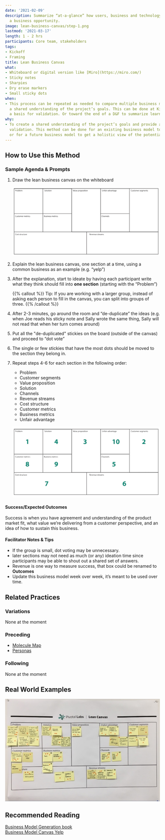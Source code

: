 ```yaml
---
date: '2021-02-09'
description: Summarize “at-a-glance” how users, business and technology meet to create
  a business opportunity.
image: lean-business-canvas/step-1.png
lastmod: '2021-03-17'
length: 1 - 2 hrs
participants: Core team, stakeholders
tags:
- Kickoff
- Framing
title: Lean Business Canvas
what:
- Whiteboard or digital version like [Miro](https://miro.com/)
- Sticky notes
- Sharpies
- Dry erase markers
- Small sticky dots
when:
- This process can be repeated as needed to compare multiple business models and create
  a shared understanding of the project’s goals. This can be done at Kickoff to provide
  a basis for validation. Or toward the end of a D&F to summarize learnings.
why:
- To create a shared understanding of the project’s goals and provide a basis for
  validation. This method can be done for an existing business model to identify opportunities
  or for a future business model to get a holistic view of the potential solution.
---
```


## How to Use this Method
### Sample Agenda & Prompts
1. Draw the lean business canvas on the whiteboard

   ![Lean business canvas template](images/step-1.png)

1. Explain the lean business canvas, one section at a time, using a common business as an example (e.g. “yelp”)

1. After the explanation, start to ideate by having each participant write what they think should fill into **one section** (starting with the “Problem”)

   {{% callout %}}
   Tip: If you are working with a larger group, instead of asking each person to fill in the canvas, you can split into groups of three.
   {{% /callout %}}
1. After 2-3 minutes, go around the room and “de-duplicate” the ideas (e.g. when Joe reads his sticky note and Sally wrote the same thing, Sally will not read that when her turn comes around)

1. Put all the "de-duplicated" stickies on the board (outside of the canvas) and proceed to “dot vote”

1. The single or few stickies that have the most dots should be moved to the section they belong in.

1. Repeat steps 4-6 for each section in the following order:
   - Problem
   - Customer segments
   - Value proposition
   - Solution
   - Channels
   - Revenue streams
   - Cost structure
   - Customer metrics
   - Business metrics
   - Unfair advantage

   ![Lean business canvas template with order specified](images/step-7.png)

#### Success/Expected Outcomes
Success is when you have agreement and understanding of the product market fit, what value we’re delivering from a customer perspective, and an idea of how to sustain this business.

#### Facilitator Notes & Tips

- If the group is small, dot voting may be unnecessary.
- later sections may not need as much (or any) ideation time since participants may be able to shout out a shared set of answers.
- Revenue is one way to measure success, that box could be renamed to **Outcomes**
- Update this business model week over week, it’s meant to be used over time.

## Related Practices

### Variations

None at the moment

### Preceding
- [Molecule Map](/practices/molecule-map)
- [Personas](/practices/personas)

### Following

None at the moment

## Real World Examples

![Sample filled out canvas](images/example-1.jpg)

## Recommended Reading

[Business Model Generation book](https://www.strategyzer.com/books/business-model-generation)  
[Business Model Canvas Yelp](https://www.innovationtactics.com/business-model-canvas-yelp/)